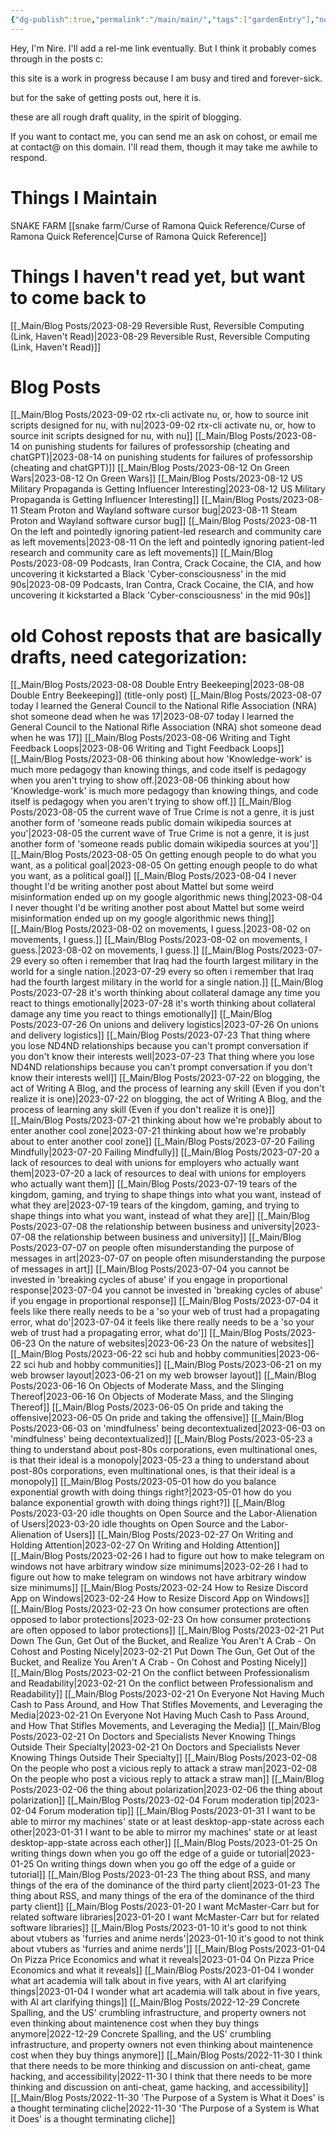 ```yaml
---
{"dg-publish":true,"permalink":"/main/main/","tags":["gardenEntry"],"noteIcon":""}
---
```



Hey, I'm Nire.  I'll add a rel-me link eventually.  But I think it probably comes through in the posts c:

this site is a work in progress because I am busy and tired and forever-sick.

but for the sake of getting posts out, here it is.

these are all rough draft quality, in the spirit of blogging.

If you want to contact me, you can send me an ask on cohost, or email me at contact@ on this domain.  I'll read them, though it may take me awhile to respond.

# Things I Maintain
SNAKE FARM [[snake farm/Curse of Ramona Quick Reference/Curse of Ramona Quick Reference\|Curse of Ramona Quick Reference]]


# Things I haven't read yet, but want to come back to
[[_Main/Blog Posts/2023-08-29 Reversible Rust, Reversible Computing (Link, Haven't Read)\|2023-08-29 Reversible Rust, Reversible Computing (Link, Haven't Read)]]

# Blog Posts
[[_Main/Blog Posts/2023-09-02 rtx-cli activate nu, or, how to source init scripts designed for nu, with nu\|2023-09-02 rtx-cli activate nu, or, how to source init scripts designed for nu, with nu]]
[[_Main/Blog Posts/2023-08-14 on punishing students for failures of professorship (cheating and chatGPT)\|2023-08-14 on punishing students for failures of professorship (cheating and chatGPT)]]
[[_Main/Blog Posts/2023-08-12 On Green Wars\|2023-08-12 On Green Wars]]
[[_Main/Blog Posts/2023-08-12 US Military Propaganda is Getting Influencer Interesting\|2023-08-12 US Military Propaganda is Getting Influencer Interesting]]
[[_Main/Blog Posts/2023-08-11 Steam Proton and Wayland software cursor bug\|2023-08-11 Steam Proton and Wayland software cursor bug]]
[[_Main/Blog Posts/2023-08-11 On the left and pointedly ignoring patient-led research and community care as left movements\|2023-08-11 On the left and pointedly ignoring patient-led research and community care as left movements]]
[[_Main/Blog Posts/2023-08-09 Podcasts, Iran Contra, Crack Cocaine, the CIA, and how uncovering it kickstarted a Black 'Cyber-consciousness' in the mid 90s\|2023-08-09 Podcasts, Iran Contra, Crack Cocaine, the CIA, and how uncovering it kickstarted a Black 'Cyber-consciousness' in the mid 90s]]

# old Cohost reposts that are basically drafts, need categorization:

[[_Main/Blog Posts/2023-08-08 Double Entry Beekeeping\|2023-08-08 Double Entry Beekeeping]] (title-only post)
[[_Main/Blog Posts/2023-08-07 today I learned the General Council to the National Rifle Association (NRA) shot someone dead when he was 17\|2023-08-07 today I learned the General Council to the National Rifle Association (NRA) shot someone dead when he was 17]]
[[_Main/Blog Posts/2023-08-06 Writing and Tight Feedback Loops\|2023-08-06 Writing and Tight Feedback Loops]]
[[_Main/Blog Posts/2023-08-06 thinking about how 'Knowledge-work' is much more pedagogy than knowing things, and code itself is pedagogy when you aren't trying to show off.\|2023-08-06 thinking about how 'Knowledge-work' is much more pedagogy than knowing things, and code itself is pedagogy when you aren't trying to show off.]]
[[_Main/Blog Posts/2023-08-05 the current wave of True Crime is not a genre, it is just another form of 'someone reads public domain wikipedia sources at you'\|2023-08-05 the current wave of True Crime is not a genre, it is just another form of 'someone reads public domain wikipedia sources at you']]
[[_Main/Blog Posts/2023-08-05 On getting enough people to do what you want, as a political goal\|2023-08-05 On getting enough people to do what you want, as a political goal]]
[[_Main/Blog Posts/2023-08-04 I never thought I'd be writing another post about Mattel but some weird misinformation ended up on my google algorithmic news thing\|2023-08-04 I never thought I'd be writing another post about Mattel but some weird misinformation ended up on my google algorithmic news thing]]
[[_Main/Blog Posts/2023-08-02 on movements, I guess.\|2023-08-02 on movements, I guess.]]
[[_Main/Blog Posts/2023-08-02 on movements, I guess.\|2023-08-02 on movements, I guess.]]
[[_Main/Blog Posts/2023-07-29 every so often i remember that Iraq had the fourth largest military in the world for a single nation.\|2023-07-29 every so often i remember that Iraq had the fourth largest military in the world for a single nation.]]
[[_Main/Blog Posts/2023-07-28 it's worth thinking about collateral damage any time you react to things emotionally\|2023-07-28 it's worth thinking about collateral damage any time you react to things emotionally]]
[[_Main/Blog Posts/2023-07-26 On unions and delivery logistics\|2023-07-26 On unions and delivery logistics]]
[[_Main/Blog Posts/2023-07-23 That thing where you lose ND4ND relationships because you can't prompt conversation if you don't know their interests well\|2023-07-23 That thing where you lose ND4ND relationships because you can't prompt conversation if you don't know their interests well]]
[[_Main/Blog Posts/2023-07-22 on blogging, the act of Writing A Blog, and the process of learning any skill (Even if you don't realize it is one)\|2023-07-22 on blogging, the act of Writing A Blog, and the process of learning any skill (Even if you don't realize it is one)]]
[[_Main/Blog Posts/2023-07-21 thinking about how we're probably about to enter another cool zone\|2023-07-21 thinking about how we're probably about to enter another cool zone]]
[[_Main/Blog Posts/2023-07-20 Failing Mindfully\|2023-07-20 Failing Mindfully]]
[[_Main/Blog Posts/2023-07-20 a lack of resources to deal with unions for employers who actually want them\|2023-07-20 a lack of resources to deal with unions for employers who actually want them]]
[[_Main/Blog Posts/2023-07-19 tears of the kingdom, gaming, and trying to shape things into what you want, instead of what they are\|2023-07-19 tears of the kingdom, gaming, and trying to shape things into what you want, instead of what they are]]
[[_Main/Blog Posts/2023-07-08 the relationship between business and university\|2023-07-08 the relationship between business and university]]
[[_Main/Blog Posts/2023-07-07 on people often misunderstanding the purpose of messages in art\|2023-07-07 on people often misunderstanding the purpose of messages in art]]
[[_Main/Blog Posts/2023-07-04 you cannot be invested in 'breaking cycles of abuse' if you engage in proportional response\|2023-07-04 you cannot be invested in 'breaking cycles of abuse' if you engage in proportional response]]
[[_Main/Blog Posts/2023-07-04 it feels like there really needs to be a 'so your web of trust had a propagating error, what do'\|2023-07-04 it feels like there really needs to be a 'so your web of trust had a propagating error, what do']]
[[_Main/Blog Posts/2023-06-23 On the nature of websites\|2023-06-23 On the nature of websites]]
[[_Main/Blog Posts/2023-06-22 sci hub and hobby communities\|2023-06-22 sci hub and hobby communities]]
[[_Main/Blog Posts/2023-06-21 on my web browser layout\|2023-06-21 on my web browser layout]]
[[_Main/Blog Posts/2023-06-16 On Objects of Moderate Mass, and the Slinging Thereof\|2023-06-16 On Objects of Moderate Mass, and the Slinging Thereof]]
[[_Main/Blog Posts/2023-06-05 On pride and taking the offensive\|2023-06-05 On pride and taking the offensive]]
[[_Main/Blog Posts/2023-06-03 on 'mindfulness' being decontextualized\|2023-06-03 on 'mindfulness' being decontextualized]]
[[_Main/Blog Posts/2023-05-23 a thing to understand about post-80s corporations, even multinational ones, is that their ideal is a monopoly\|2023-05-23 a thing to understand about post-80s corporations, even multinational ones, is that their ideal is a monopoly]]
[[_Main/Blog Posts/2023-05-01 how do you balance exponential growth with doing things right?\|2023-05-01 how do you balance exponential growth with doing things right?]]
[[_Main/Blog Posts/2023-03-20 idle thoughts on Open Source and the Labor-Alienation of Users\|2023-03-20 idle thoughts on Open Source and the Labor-Alienation of Users]]
[[_Main/Blog Posts/2023-02-27 On Writing and Holding Attention\|2023-02-27 On Writing and Holding Attention]]
[[_Main/Blog Posts/2023-02-26 I had to figure out how to make telegram on windows not have arbitrary window size minimums\|2023-02-26 I had to figure out how to make telegram on windows not have arbitrary window size minimums]]
[[_Main/Blog Posts/2023-02-24 How to Resize Discord App on Windows\|2023-02-24 How to Resize Discord App on Windows]]
[[_Main/Blog Posts/2023-02-23 On how consumer protections are often opposed to labor protections\|2023-02-23 On how consumer protections are often opposed to labor protections]]
[[_Main/Blog Posts/2023-02-21 Put Down The Gun, Get Out of the Bucket, and Realize You Aren't A Crab - On Cohost and Posting Nicely\|2023-02-21 Put Down The Gun, Get Out of the Bucket, and Realize You Aren't A Crab - On Cohost and Posting Nicely]]
[[_Main/Blog Posts/2023-02-21 On the conflict between Professionalism and Readability\|2023-02-21 On the conflict between Professionalism and Readability]]
[[_Main/Blog Posts/2023-02-21 On Everyone Not Having Much Cash to Pass Around, and How That Stifles Movements, and Leveraging the Media\|2023-02-21 On Everyone Not Having Much Cash to Pass Around, and How That Stifles Movements, and Leveraging the Media]]
[[_Main/Blog Posts/2023-02-21 On Doctors and Specialists Never Knowing Things Outside Their Specialty\|2023-02-21 On Doctors and Specialists Never Knowing Things Outside Their Specialty]]
[[_Main/Blog Posts/2023-02-08 On the people who post a vicious reply to attack a straw man\|2023-02-08 On the people who post a vicious reply to attack a straw man]]
[[_Main/Blog Posts/2023-02-06 the thing about polarization\|2023-02-06 the thing about polarization]]
[[_Main/Blog Posts/2023-02-04 Forum moderation tip\|2023-02-04 Forum moderation tip]]
[[_Main/Blog Posts/2023-01-31 I want to be able to mirror my machines' state or at least desktop-app-state across each other\|2023-01-31 I want to be able to mirror my machines' state or at least desktop-app-state across each other]]
[[_Main/Blog Posts/2023-01-25 On writing things down when you go off the edge of a guide or tutorial\|2023-01-25 On writing things down when you go off the edge of a guide or tutorial]]
[[_Main/Blog Posts/2023-01-23 The thing about RSS, and many things of the era of the dominance of the third party client\|2023-01-23 The thing about RSS, and many things of the era of the dominance of the third party client]]
[[_Main/Blog Posts/2023-01-20 I want McMaster-Carr but for related software libraries\|2023-01-20 I want McMaster-Carr but for related software libraries]]
[[_Main/Blog Posts/2023-01-10 it's good to not think about vtubers as 'furries and anime nerds'\|2023-01-10 it's good to not think about vtubers as 'furries and anime nerds']]
[[_Main/Blog Posts/2023-01-04 On Pizza Price Economics and what it reveals\|2023-01-04 On Pizza Price Economics and what it reveals]]
[[_Main/Blog Posts/2023-01-04 I wonder what art academia will talk about in five years, with AI art clarifying things\|2023-01-04 I wonder what art academia will talk about in five years, with AI art clarifying things]]
[[_Main/Blog Posts/2022-12-29 Concrete Spalling, and the US' crumbling infrastructure, and property owners not even thinking about maintenence cost when they buy things anymore\|2022-12-29 Concrete Spalling, and the US' crumbling infrastructure, and property owners not even thinking about maintenence cost when they buy things anymore]]
[[_Main/Blog Posts/2022-11-30 I think that there needs to be more thinking and discussion on anti-cheat, game hacking, and accessibility\|2022-11-30 I think that there needs to be more thinking and discussion on anti-cheat, game hacking, and accessibility]]
[[_Main/Blog Posts/2022-11-30 'The Purpose of a System is What it Does' is a thought terminating cliche\|2022-11-30 'The Purpose of a System is What it Does' is a thought terminating cliche]]
